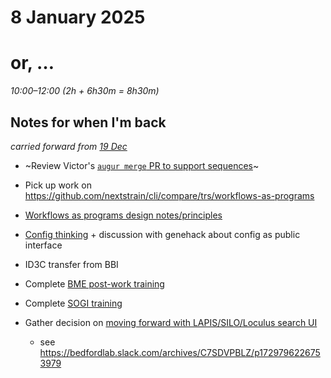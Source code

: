 # 8 January 2025
# or, …

_10:00–12:00 (2h + 6h30m = 8h30m)_


## Notes for when I'm back

_carried forward from [19 Dec](2024-12-19.md)_

- ~Review Victor's [`augur merge` PR to support sequences](https://github.com/nextstrain/augur/issues/1579)~
- Pick up work on <https://github.com/nextstrain/cli/compare/trs/workflows-as-programs>
- [Workflows as programs design notes/principles](2024-11-07.md)
- [Config thinking](2024-11-21.md) + discussion with genehack about config as public interface

- ID3C transfer from BBI
- Complete [BME post-work training](https://fredhutch.csod.com/ui/lms-learning-details/app/course/ac23e22d-0445-4123-bd10-66db92646c11)
- Complete [SOGI training](https://fredhutch.csod.com/ui/lms-learning-details/app/course/13b01982-4e88-44e0-b275-8e86734ff89d)
- Gather decision on [moving forward with LAPIS/SILO/Loculus search UI](https://github.com/nextstrain/private/issues/143)
    - see <https://bedfordlab.slack.com/archives/C7SDVPBLZ/p1729796226753979>


